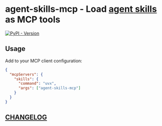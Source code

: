 # agent-skills-mcp - Load [agent skills](https://www.anthropic.com/engineering/equipping-agents-for-the-real-world-with-agent-skills) as MCP tools

[![PyPI - Version](https://img.shields.io/pypi/v/agent-skills-mcp)](https://pypi.org/project/agent-skills-mcp/)

<!-- ![Codecov](https://img.shields.io/codecov/c/github/DiscreteTom/agent-skills-mcp) -->

## Usage

Add to your MCP client configuration:

```json
{
  "mcpServers": {
    "skills": {
      "command": "uvx",
      "args": ["agent-skills-mcp"]
    }
  }
}
```

## [CHANGELOG](./CHANGELOG.md)

